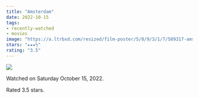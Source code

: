 ```yaml
---
title: "Amsterdam"
date: 2022-10-15
tags:
- recently-watched
- movies
image: "https://a.ltrbxd.com/resized/film-poster/5/8/9/3/1/7/589317-amsterdam-0-600-0-900-crop.jpg?v=92e1cb7cab"
stars: "★★★½"
rating: "3.5"
---
```


<div class="letterboxd-movie-data-content">
   <p><img src="https://a.ltrbxd.com/resized/film-poster/5/8/9/3/1/7/589317-amsterdam-0-600-0-900-crop.jpg?v=92e1cb7cab"/></p> <p>Watched on Saturday October 15, 2022.</p> 
  <p>Rated 3.5 stars.<p>
  <div class="float-clear"></div>
</div>